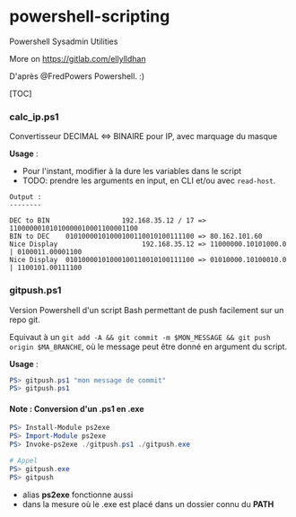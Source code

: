 # powershell-scripting
Powershell Sysadmin Utilities


More on https://gitlab.com/ellylldhan 


D'après @FredPowers Powershell.  :)

[TOC]

### calc_ip.ps1
Convertisseur DECIMAL <=> BINAIRE pour IP, avec marquage du masque

**Usage** : 

- Pour l'instant, modifier à la dure les variables dans le script 
- TODO: prendre les arguments en input, en CLI et/ou avec `read-host`.

```
Output :
--------

DEC to BIN                  192.168.35.12 / 17 => 11000000101010000010001100001100
BIN to DEC    01010000101000100110010100111100 => 80.162.101.60
Nice Display                     192.168.35.12 => 11000000.10101000.0 | 0100011.00001100
Nice Display  01010000101000100110010100111100 => 01010000.10100010.0 | 1100101.00111100
```



### gitpush.ps1
Version Powershell d'un script Bash permettant de push facilement sur un repo git.

Equivaut à un `git add -A && git commit -m $MON_MESSAGE && git push origin $MA_BRANCHE`, où le message peut être donné en argument du script.

**Usage** : 

```ps1
PS> gitpush.ps1 "mon message de commit"
PS> gitpush.ps1                                 
``` 


#### Note : Conversion d'un .ps1 en .exe

```ps1
PS> Install-Module ps2exe 
PS> Import-Module ps2exe 
PS> Invoke-ps2exe ./gitpush.ps1 ./gitpush.exe
```
```ps1
# Appel 
PS> gitpush.exe 
PS> gitpush
```

- alias **ps2exe** fonctionne aussi
- dans la mesure où le .exe est placé dans un dossier connu du **PATH**
